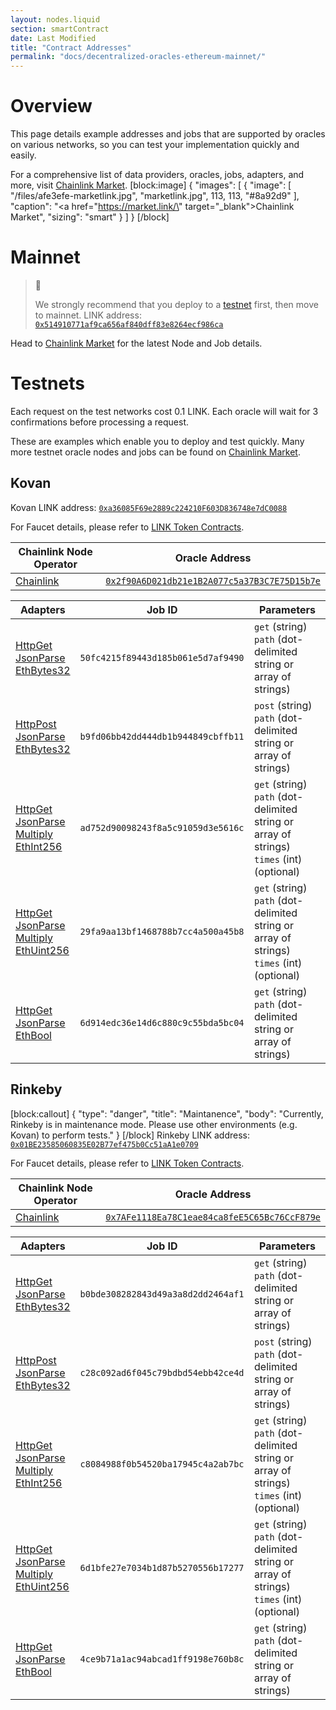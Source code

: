 ```yaml
---
layout: nodes.liquid
section: smartContract
date: Last Modified
title: "Contract Addresses"
permalink: "docs/decentralized-oracles-ethereum-mainnet/"
---
```

# Overview

This page details example addresses and jobs that are supported by oracles on various networks, so you can test your implementation quickly and easily.

For a comprehensive list of data providers, oracles, jobs, adapters, and more, visit <a href="https://market.link/" target="_blank">Chainlink Market</a>.
[block:image]
{
  "images": [
    {
      "image": [
        "/files/afe3efe-marketlink.jpg",
        "marketlink.jpg",
        113,
        113,
        "#8a92d9"
      ],
      "caption": "<a href=\"https://market.link/\" target=\"_blank\">Chainlink Market</a>",
      "sizing": "smart"
    }
  ]
}
[/block]
# Mainnet

> 🚧
>
> We strongly recommend that you deploy to a [testnet](#testnets) first, then move to mainnet.
LINK address:  <a href="https://etherscan.io/token/0x514910771af9ca656af840dff83e8264ecf986ca" target="_blank" rel="noreferrer, noopener">`0x514910771af9ca656af840dff83e8264ecf986ca`</a>

Head to <a href="https://market.link/" target="_blank">Chainlink Market</a> for the latest Node and Job details.

# Testnets

Each request on the test networks cost 0.1 LINK. Each oracle will wait for 3 confirmations before processing a request.

These are examples which enable you to deploy and test quickly. Many more testnet oracle nodes and jobs can be found on <a href="https://market.link/" target="_blank">Chainlink Market</a>.

## Kovan

Kovan LINK address:  <a href="https://kovan.etherscan.io/address/0xa36085F69e2889c224210F603D836748e7dC0088" target="_blank">`0xa36085F69e2889c224210F603D836748e7dC0088`</a>

For Faucet details, please refer to [LINK Token Contracts](../link-token-contracts/).

|Chainlink Node Operator|Oracle Address|
|-------------------------|--------------------------------------------|
|<a href="https://chain.link" target="_blank">Chainlink</a>|<a href="https://kovan.etherscan.io/address/0x2f90A6D021db21e1B2A077c5a37B3C7E75D15b7e" target="_blank">`0x2f90A6D021db21e1B2A077c5a37B3C7E75D15b7e`</a>|

|Adapters|Job ID|Parameters|
|--------------------------------|----------------------------------|--------------------------------------------------------------|
|[HttpGet](../adapters/#httpget)<br>[JsonParse](../adapters/#jsonparse)<br>[EthBytes32](../adapters/#ethbytes32)|`50fc4215f89443d185b061e5d7af9490 `|`get` (string)<br>`path` (dot-delimited string or array of strings)|
|[HttpPost](../adapters/#httppost)<br>[JsonParse](../adapters/#jsonparse)<br>[EthBytes32](../adapters/#ethbytes32)|`b9fd06bb42dd444db1b944849cbffb11 `|`post` (string)<br>`path` (dot-delimited string or array of strings)|
|[HttpGet](../adapters/#httpget)<br>[JsonParse](../adapters#jsonparse)<br>[Multiply](../adapters/#multiply)<br>[EthInt256](../adapters/#ethint256)|`ad752d90098243f8a5c91059d3e5616c `|`get` (string)<br>`path` (dot-delimited string or array of strings)<br>`times` (int) (optional)|
|[HttpGet](../adapters/#httpget)<br>[JsonParse](../adapters#jsonparse)<br>[Multiply](../adapters/#multiply)<br>[EthUint256](../adapters/#ethuint256)|`29fa9aa13bf1468788b7cc4a500a45b8 `|`get` (string)<br>`path` (dot-delimited string or array of strings)<br>`times` (int) (optional)|
|[HttpGet](../adapters/#httpget)<br>[JsonParse](../adapters/#jsonparse)<br>[EthBool](../adapters/#ethbool)|`6d914edc36e14d6c880c9c55bda5bc04 `|`get` (string)<br>`path` (dot-delimited string or array of strings)|

## Rinkeby
[block:callout]
{
  "type": "danger",
  "title": "Maintanence",
  "body": "Currently, Rinkeby is in maintenance mode. Please use other environments (e.g. Kovan) to perform tests."
}
[/block]
Rinkeby LINK address:  <a href="https://rinkeby.etherscan.io/address/0x01BE23585060835E02B77ef475b0Cc51aA1e0709" target="_blank">`0x01BE23585060835E02B77ef475b0Cc51aA1e0709`</a>

For Faucet details, please refer to [LINK Token Contracts](../link-token-contracts/).

|Chainlink Node Operator|Oracle Address|
|-------------------------|--------------------------------------------|
|<a href="https://chain.link" target="_blank">Chainlink</a>|<a href="https://rinkeby.etherscan.io/address/0x7AFe1118Ea78C1eae84ca8feE5C65Bc76CcF879e" target="_blank">`0x7AFe1118Ea78C1eae84ca8feE5C65Bc76CcF879e`</a>|

|Adapters|Job ID|Parameters|
|--------------------------------|----------------------------------|--------------------------------------------------------------|
|[HttpGet](../adapters/#httpget)<br>[JsonParse](../adapters/#jsonparse)<br>[EthBytes32](../adapters/#ethbytes32)|`b0bde308282843d49a3a8d2dd2464af1`|`get` (string)<br>`path` (dot-delimited string or array of strings)|
|[HttpPost](../adapters/#httppost)<br>[JsonParse](../adapters/#jsonparse)<br>[EthBytes32](../adapters/#ethbytes32)|`c28c092ad6f045c79bdbd54ebb42ce4d `|`post` (string)<br>`path` (dot-delimited string or array of strings)|
|[HttpGet](../adapters/#httpget)<br>[JsonParse](../adapters#jsonparse)<br>[Multiply](../adapters/#multiply)<br>[EthInt256](../adapters/#ethint256)|`c8084988f0b54520ba17945c4a2ab7bc `|`get` (string)<br>`path` (dot-delimited string or array of strings)<br>`times` (int) (optional)|
|[HttpGet](../adapters/#httpget)<br>[JsonParse](../adapters#jsonparse)<br>[Multiply](../adapters/#multiply)<br>[EthUint256](../adapters/#ethuint256)|`6d1bfe27e7034b1d87b5270556b17277 `|`get` (string)<br>`path` (dot-delimited string or array of strings)<br>`times` (int) (optional)|
|[HttpGet](../adapters/#httpget)<br>[JsonParse](../adapters/#jsonparse)<br>[EthBool](../adapters/#ethbool)|`4ce9b71a1ac94abcad1ff9198e760b8c`|`get` (string)<br>`path` (dot-delimited string or array of strings)|
